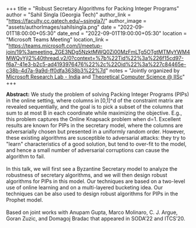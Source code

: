 +++
title = "Robust Secretary Algorithms for Packing Integer Programs"
author = "Sahil Singla (Georgia Tech)"
author_link = "https://faculty.cc.gatech.edu/~ssingla7/"
author_image = "assets/authorImages/sahilsingla.png"
date = "2022-09-01T18:00:00+05:30"
date_end = "2022-09-01T19:00:00+05:30"
location = "Microsoft Teams Meeting"
location_link = "https://teams.microsoft.com/l/meetup-join/19%3ameeting_ZGE3NDg5NzktMWQ0Zi00MzFmLTg5OTgtMTMyYWM4MWQyYjI2%40thread.v2/0?context=%7b%22Tid%22%3a%226f15cd97-f6a7-41e3-b2c5-ad4193976476%22%2c%22Oid%22%3a%227c84465e-c38b-4d7a-9a9d-ff0dfa3638b3%22%7d"
notes = "Jointly organized by <a href = "https://www.microsoft.com/en-us/research/lab/microsoft-research-india/" target= "_blank">Microsoft Research Lab - India</a> and <a href='https://www.csa.iisc.ac.in/theoretical-computer-science/' target= "_blank">Theoretical Computer Science @ IISc</a>"
+++

<b>Abstract:</b>
We study the problem of solving Packing Integer Programs (PIPs) in the online setting, where columns in [0,1]^d of the
constraint matrix are revealed sequentially, and the goal is to pick a subset of the columns that sum to at most B in
each coordinate while maximizing the objective. E.g., this problem captures the Online Knapsack problem when d=1.
Excellent results are known for PIPs in the secretary model, where the columns are adversarially chosen but presented
in a uniformly random order. However, these existing algorithms are susceptible to adversarial attacks: they try to
"learn" characteristics of a good solution, but tend to over-fit to the model, and hence a small number of adversarial
corruptions can cause the algorithm to fail.
<br><br>
In this talk, we will first see a Byzantine Secretary model to analyze the robustness of secretary algorithms, and
we will then design robust algorithms for PIPs in this model. Our techniques are based on a two-level use of online
learning and on a multi-layered bucketing idea. Our techniques can be also used to design robust algorithms for PIPs
in the Prophet model.
<br><br>
Based on joint works with Anupam Gupta, Marco Molinaro, C. J. Argue, Goran Zuzic, and Domagoj Bradac
that appeared in SODA’22 and ITCS’20.

